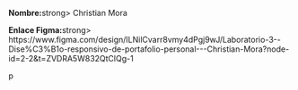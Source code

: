 <p><strong>Nombre:</strong>strong> Christian Mora</p>
<p><strong>Enlace Figma:</strong>strong> https://www.figma.com/design/ILNilCvarr8vmy4dPgj9wJ/Laboratorio-3--Dise%C3%B1o-responsivo-de-portafolio-personal---Christian-Mora?node-id=2-2&t=ZVDRA5W832QtClQg-1</p>p
